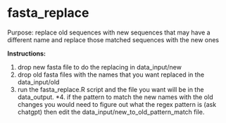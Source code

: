 # fasta_replace
Purpose: replace old sequences with new sequences that may have a different name and
 replace those matched sequences with the new ones

**Instructions:**
1. drop new fasta file to do the replacing in data_input/new
2. drop old fasta files with the names that you want replaced in the data_input/old
3. run the fasta_replace.R script and the file you want will be in the data_output.
*4. if the pattern to match the new names with the old changes you would 
need to figure out what the regex pattern is (ask chatgpt) then edit the data_input/new_to_old_pattern_match file.
